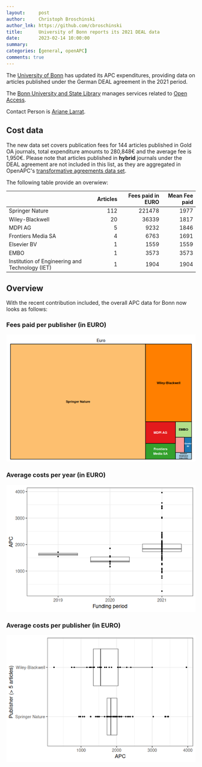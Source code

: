 ```yaml
---
layout:     post
author:     Christoph Broschinski
author_lnk: https://github.com/cbroschinski
title:      University of Bonn reports its 2021 DEAL data
date:       2023-02-14 10:00:00
summary:    
categories: [general, openAPC]
comments: true
---
```





The [University of Bonn](https://www.uni-bonn.de/the-university?set_language=en) has updated its APC expenditures, providing data on articles published under the German DEAL agreement in the 2021 period.

The [Bonn University and State Library](https://www.ulb.uni-bonn.de/en?set_language=en) manages services related to [Open Access](https://www.open-access.uni-bonn.de).

Contact Person is [Ariane Larrat](mailto:openaccess@ulb.uni-bonn.de).

## Cost data



The new data set covers publication fees for 144 articles published in Gold OA journals, total expenditure amounts to 280,848€ and the average fee is 1,950€. Please note that articles published in **hybrid** journals under the DEAL agreement are not included in this list, as they are aggregated in OpenAPC's [transformative agreements data set](https://github.com/OpenAPC/openapc-de/tree/master/data/transformative_agreements).

The following table provide an overwiew:


|                                                | Articles| Fees paid in EURO| Mean Fee paid|
|:-----------------------------------------------|--------:|-----------------:|-------------:|
|Springer Nature                                 |      112|            221478|          1977|
|Wiley-Blackwell                                 |       20|             36339|          1817|
|MDPI AG                                         |        5|              9232|          1846|
|Frontiers Media SA                              |        4|              6763|          1691|
|Elsevier BV                                     |        1|              1559|          1559|
|EMBO                                            |        1|              3573|          3573|
|Institution of Engineering and Technology (IET) |        1|              1904|          1904|

## Overview

With the recent contribution included, the overall APC data for Bonn now looks as follows:

### Fees paid per publisher (in EURO)

![plot of chunk tree_bonn_2023_02_14_full](/figure/tree_bonn_2023_02_14_full-1.png)

###  Average costs per year (in EURO)

![plot of chunk box_bonn_2023_02_14_year_full](/figure/box_bonn_2023_02_14_year_full-1.png)

###  Average costs per publisher (in EURO)

![plot of chunk box_bonn_2023_02_14_publisher_full](/figure/box_bonn_2023_02_14_publisher_full-1.png)
